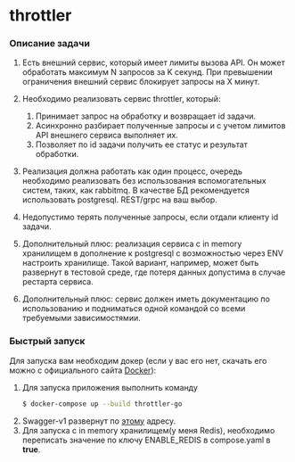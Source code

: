 # throttler

### Описание задачи

1. Есть внешний сервис, который имеет лимиты вызова API. Он может обработать максимум N запросов за K секунд. При превышении ограничения внешний сервис блокирует запросы на X минут.

2. Необходимо реализовать сервис throttler, который:
   1. Принимает запрос на обработку и возвращает id задачи.
   2. Асинхронно разбирает полученные запросы и с учетом лимитов API внешнего сервиса выполняет их.
   3. Позволяет по id задачи получить ее статус и результат обработки.

3. Реализация должна работать как один процесс, очередь необходимо реализовать без использования вспомогательных систем, таких, как rabbitmq. В качестве БД рекомендуется использовать postgresql. REST/grpc на ваш выбор.

4. Недопустимо терять полученные запросы, если отдали клиенту id задачи.

5. Дополнительный плюс: реализация сервиса с in memory хранилищем в дополнение к postgresql с возможностью через ENV настроить хранилище. Такой вариант, например, может быть развернут в тестовой среде, где потеря данных допустима в случае рестарта сервиса.

6. Дополнительный плюс: сервис должен иметь документацию по использованию и подниматься одной командой со всеми требуемыми зависимостямии.

### Быстрый запуск

Для запуска вам необходим докер (если у вас его нет, скачать его можно с официального сайта [Docker](https://www.docker.com/get-started)):

1. Для запуска приложения выполнить команду
    ```sh
    $ docker-compose up --build throttler-go
    ```
2. Swagger-v1 развернут по [этому](localhost:8080/swagger/index.html) адресу.
3. Для запуска с in memory хранилищем(у меня Redis), необходимо переписать значение по ключу ENABLE_REDIS в 
compose.yaml в <strong>true</strong>.